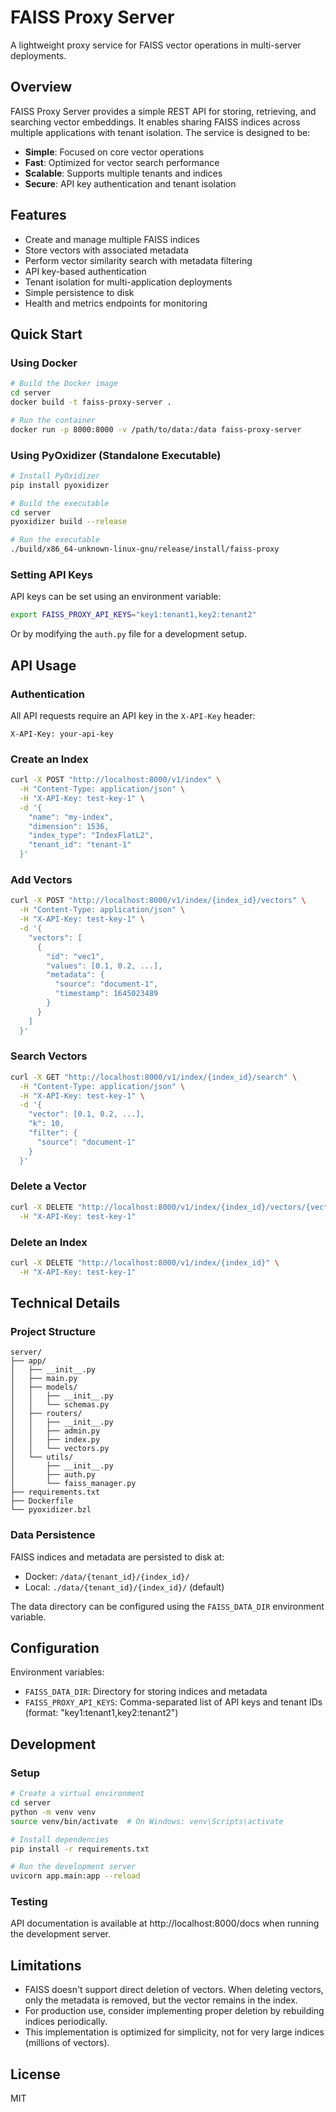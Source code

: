 # FAISS Proxy Server

A lightweight proxy service for FAISS vector operations in multi-server deployments.

## Overview

FAISS Proxy Server provides a simple REST API for storing, retrieving, and searching vector embeddings. It enables sharing FAISS indices across multiple applications with tenant isolation. The service is designed to be:

- **Simple**: Focused on core vector operations
- **Fast**: Optimized for vector search performance
- **Scalable**: Supports multiple tenants and indices
- **Secure**: API key authentication and tenant isolation

## Features

- Create and manage multiple FAISS indices
- Store vectors with associated metadata
- Perform vector similarity search with metadata filtering
- API key-based authentication
- Tenant isolation for multi-application deployments
- Simple persistence to disk
- Health and metrics endpoints for monitoring

## Quick Start

### Using Docker

```bash
# Build the Docker image
cd server
docker build -t faiss-proxy-server .

# Run the container
docker run -p 8000:8000 -v /path/to/data:/data faiss-proxy-server
```

### Using PyOxidizer (Standalone Executable)

```bash
# Install PyOxidizer
pip install pyoxidizer

# Build the executable
cd server
pyoxidizer build --release

# Run the executable
./build/x86_64-unknown-linux-gnu/release/install/faiss-proxy
```

### Setting API Keys

API keys can be set using an environment variable:

```bash
export FAISS_PROXY_API_KEYS="key1:tenant1,key2:tenant2"
```

Or by modifying the `auth.py` file for a development setup.

## API Usage

### Authentication

All API requests require an API key in the `X-API-Key` header:

```
X-API-Key: your-api-key
```

### Create an Index

```bash
curl -X POST "http://localhost:8000/v1/index" \
  -H "Content-Type: application/json" \
  -H "X-API-Key: test-key-1" \
  -d '{
    "name": "my-index",
    "dimension": 1536,
    "index_type": "IndexFlatL2",
    "tenant_id": "tenant-1"
  }'
```

### Add Vectors

```bash
curl -X POST "http://localhost:8000/v1/index/{index_id}/vectors" \
  -H "Content-Type: application/json" \
  -H "X-API-Key: test-key-1" \
  -d '{
    "vectors": [
      {
        "id": "vec1",
        "values": [0.1, 0.2, ...],
        "metadata": {
          "source": "document-1",
          "timestamp": 1645023489
        }
      }
    ]
  }'
```

### Search Vectors

```bash
curl -X GET "http://localhost:8000/v1/index/{index_id}/search" \
  -H "Content-Type: application/json" \
  -H "X-API-Key: test-key-1" \
  -d '{
    "vector": [0.1, 0.2, ...],
    "k": 10,
    "filter": {
      "source": "document-1"
    }
  }'
```

### Delete a Vector

```bash
curl -X DELETE "http://localhost:8000/v1/index/{index_id}/vectors/{vector_id}" \
  -H "X-API-Key: test-key-1"
```

### Delete an Index

```bash
curl -X DELETE "http://localhost:8000/v1/index/{index_id}" \
  -H "X-API-Key: test-key-1"
```

## Technical Details

### Project Structure

```
server/
├── app/
│   ├── __init__.py
│   ├── main.py
│   ├── models/
│   │   ├── __init__.py
│   │   └── schemas.py
│   ├── routers/
│   │   ├── __init__.py
│   │   ├── admin.py
│   │   ├── index.py
│   │   └── vectors.py
│   └── utils/
│       ├── __init__.py
│       ├── auth.py
│       └── faiss_manager.py
├── requirements.txt
├── Dockerfile
└── pyoxidizer.bzl
```

### Data Persistence

FAISS indices and metadata are persisted to disk at:

- Docker: `/data/{tenant_id}/{index_id}/`
- Local: `./data/{tenant_id}/{index_id}/` (default)

The data directory can be configured using the `FAISS_DATA_DIR` environment variable.

## Configuration

Environment variables:

- `FAISS_DATA_DIR`: Directory for storing indices and metadata
- `FAISS_PROXY_API_KEYS`: Comma-separated list of API keys and tenant IDs (format: "key1:tenant1,key2:tenant2")

## Development

### Setup

```bash
# Create a virtual environment
cd server
python -m venv venv
source venv/bin/activate  # On Windows: venv\Scripts\activate

# Install dependencies
pip install -r requirements.txt

# Run the development server
uvicorn app.main:app --reload
```

### Testing

API documentation is available at http://localhost:8000/docs when running the development server.

## Limitations

- FAISS doesn't support direct deletion of vectors. When deleting vectors, only the metadata is removed, but the vector remains in the index.
- For production use, consider implementing proper deletion by rebuilding indices periodically.
- This implementation is optimized for simplicity, not for very large indices (millions of vectors).

## License

MIT
